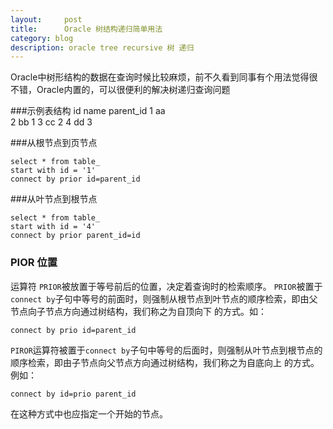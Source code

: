 ```yaml
---
layout:     post
title:      Oracle 树结构递归简单用法
category: blog
description: oracle tree recursive 树 递归
---
```


Oracle中树形结构的数据在查询时候比较麻烦，前不久看到同事有个用法觉得很不错，Oracle内置的，可以很便利的解决树递归查询问题

###示例表结构
    id       name   parent_id
    1         aa     
    2         bb    1
    3         cc    2
    4         dd    3

###从根节点到页节点

    select * from table_
    start with id = '1'
    connect by prior id=parent_id

###从叶节点到根节点

    select * from table_ 
    start with id = '4'
    connect by prior parent_id=id

### PIOR 位置

运算符 `PRIOR`被放置于等号前后的位置，决定着查询时的检索顺序。
`PRIOR`被置于`connect by`子句中等号的前面时，则强制从根节点到叶节点的顺序检索，即由父节点向子节点方向通过树结构，我们称之为自顶向下 的方式。如：

    connect by prio id=parent_id
`PIROR`运算符被置于`connect by`子句中等号的后面时，则强制从叶节点到根节点的顺序检索，即由子节点向父节点方向通过树结构，我们称之为自底向上 的方式。例如：

    connect by id=prio parent_id
在这种方式中也应指定一个开始的节点。
